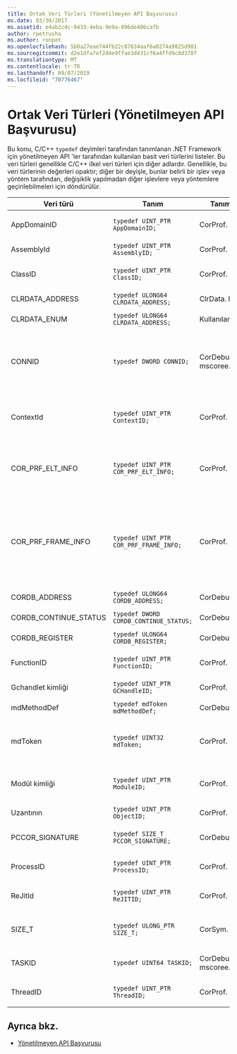 ```yaml
---
title: Ortak Veri Türleri (Yönetilmeyen API Başvurusu)
ms.date: 03/30/2017
ms.assetid: e4ab2c4c-9433-4eba-9e9a-096de406cafb
author: rpetrusha
ms.author: ronpet
ms.openlocfilehash: 5b0a27eae744fb22c87634aaf6a0274a9825d981
ms.sourcegitcommit: d2e1dfa7ef2d4e9ffae3d431cf6a4ffd9c8d378f
ms.translationtype: MT
ms.contentlocale: tr-TR
ms.lasthandoff: 09/07/2019
ms.locfileid: "70776467"
---
```

# <a name="common-data-types-unmanaged-api-reference"></a>Ortak Veri Türleri (Yönetilmeyen API Başvurusu)
Bu konu, C/C++ `typedef` deyimleri tarafından tanımlanan .NET Framework için yönetilmeyen API 'ler tarafından kullanılan basit veri türlerini listeler. Bu veri türleri genellikle C/C++ ilkel veri türleri için diğer adlardır. Genellikle, bu veri türlerinin değerleri opaktır; diğer bir deyişle, bunlar belirli bir işlev veya yöntem tarafından, değişiklik yapılmadan diğer işlevlere veya yöntemlere geçirilebilmeleri için döndürülür.  
  
|Veri türü|Tanım|Tanımlı|Açıklama|  
|---------------|----------------|----------------|-----------------|  
|AppDomainID|`typedef UINT_PTR AppDomainID;`|CorProf. h|Bir uygulama etki alanının tanımlayıcısı.|  
|AssemblyId|`typedef UINT_PTR AssemblyID;`|CorProf. h|Bir derlemenin tanımlayıcısı.|  
|ClassID|`typedef UINT_PTR ClassID;`|CorProf. h|Yönetilen bir sınıfın tanımlayıcısı.|  
|CLRDATA_ADDRESS|`typedef ULONG64 CLRDATA_ADDRESS;`|ClrData. h|64 bitlik bir bellek adresi.|
|CLRDATA_ENUM|`typedef ULONG64 CLRDATA_ADDRESS;`|Kullanılamıyor|64 bitlik bir bellek adresi.|
|CONNID|`typedef DWORD CONNID;`|CorDebug. h, mscoree. h|Bir Microsoft SQL Server örneğine bağlı bir iş parçacığının bağlantı tanımlayıcısı.|  
|ContextId|`typedef UINT_PTR ContextID;`|CorProf. h|Belirli bir yönetilen iş parçacığıyla ilişkili bağlamın tanımlayıcısı.|  
|COR_PRF_ELT_INFO|`typedef UINT_PTR COR_PRF_ELT_INFO;`|CorProf. h|Belirli bir yığın çerçevesi hakkındaki bilgileri temsil eden donuk bir tanıtıcı.|  
|COR_PRF_FRAME_INFO|`typedef UINT_PTR COR_PRF_FRAME_INFO;`|CorProf. h|Yığın çerçevesini işaret eden donuk bir tanıtıcı. Yalnızca geçirildiği geri arama sırasında geçerlidir.|  
|CORDB_ADDRESS|`typedef ULONG64 CORDB_ADDRESS;`|CorDebug. h|Bellekteki bir adres.|  
|CORDB_CONTINUE_STATUS|`typedef DWORD CORDB_CONTINUE_STATUS;`|CorDebug. h|Devamlılık durumu.|  
|CORDB_REGISTER|`typedef ULONG64 CORDB_REGISTER;`|CorDebug. h|Bir CPU kayıt değeri.|
|FunctionID|`typedef UINT_PTR FunctionID;`|CorProf. h|Bir işlevin veya metodun tanımlayıcısı.|  
|Gchandlet kimliği|`typedef UINT_PTR GCHandleID;`|CorProf. h|Çöp toplama tutamacı.|  
|mdMethodDef|`typedef mdToken mdMethodDef;`|CorDebug. h|Yöntem tanımı belirteci.|
|mdToken|`typedef UINT32 mdToken;`|CorProf. h|Meta veri belirteci (meta veri tablosundaki bir satır).|  
|Modül kimliği|`typedef UINT_PTR ModuleID;`|CorProf. h|Bütünleştirilmiş kod modülünün tanımlayıcısı.|  
|Uzantının|`typedef UINT_PTR ObjectID;`|CorProf. h|Bir nesnenin tanımlayıcısı.|  
|PCCOR_SIGNATURE|`typedef SIZE_T PCCOR_SIGNATURE;`|CorDebug. h|Üye veya meta veri imzası işaretçisi.|
|ProcessID|`typedef UINT_PTR ProcessID;`|CorProf. h|Yönetilen bir işlemin tanımlayıcısı.|  
|ReJitId|`typedef UINT_PTR ReJITID;`|CorProf. h|Bir jderlenen işlevinin tanımlayıcısı.|  
|SIZE_T|`typedef ULONG_PTR SIZE_T;`|CorSym. h|64 bitlik bir bellek adresine yönelik bir işaretçi.|
|TASKID|`typedef UINT64 TASKID;`|CorDebug. h, mscoree. h|[ICLRTask](./hosting/iclrtask-interface.md) örneğinin tanımlayıcısı.|  
|ThreadID|`typedef UINT_PTR ThreadID;`|CorProf. h|Yönetilen bir iş parçacığının tanımlayıcısı.|  
  
## <a name="see-also"></a>Ayrıca bkz.

- [Yönetilmeyen API Başvurusu](index.md)
